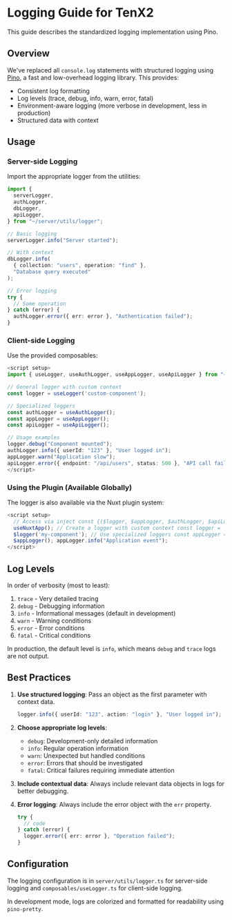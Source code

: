 # Logging Guide for TenX2

This guide describes the standardized logging implementation using Pino.

## Overview

We've replaced all `console.log` statements with structured logging using [Pino](https://github.com/pinojs/pino), a fast and low-overhead logging library. This provides:

- Consistent log formatting
- Log levels (trace, debug, info, warn, error, fatal)
- Environment-aware logging (more verbose in development, less in production)
- Structured data with context

## Usage

### Server-side Logging

Import the appropriate logger from the utilities:

```typescript
import {
  serverLogger,
  authLogger,
  dbLogger,
  apiLogger,
} from "~/server/utils/logger";

// Basic logging
serverLogger.info("Server started");

// With context
dbLogger.info(
  { collection: "users", operation: "find" },
  "Database query executed"
);

// Error logging
try {
  // Some operation
} catch (error) {
  authLogger.error({ err: error }, "Authentication failed");
}
```

### Client-side Logging

Use the provided composables:

```typescript
<script setup>
import { useLogger, useAuthLogger, useAppLogger, useApiLogger } from "~/composables/useLogger";

// General logger with custom context
const logger = useLogger('custom-component');

// Specialized loggers
const authLogger = useAuthLogger();
const appLogger = useAppLogger();
const apiLogger = useApiLogger();

// Usage examples
logger.debug("Component mounted");
authLogger.info({ userId: "123" }, "User logged in");
appLogger.warn("Application slow");
apiLogger.error({ endpoint: "/api/users", status: 500 }, "API call failed");
</script>
```

### Using the Plugin (Available Globally)

The logger is also available via the Nuxt plugin system:

```typescript
<script setup>
  // Access via inject const {($logger, $appLogger, $authLogger, $apiLogger)} =
  useNuxtApp(); // Create a logger with custom context const logger =
  $logger('my-component'); // Use specialized loggers const appLogger =
  $appLogger(); appLogger.info("Application event");
</script>
```

## Log Levels

In order of verbosity (most to least):

1. `trace` - Very detailed tracing
2. `debug` - Debugging information
3. `info` - Informational messages (default in development)
4. `warn` - Warning conditions
5. `error` - Error conditions
6. `fatal` - Critical conditions

In production, the default level is `info`, which means `debug` and `trace` logs are not output.

## Best Practices

1. **Use structured logging**: Pass an object as the first parameter with context data.

   ```typescript
   logger.info({ userId: "123", action: "login" }, "User logged in");
   ```

2. **Choose appropriate log levels**:

   - `debug`: Development-only detailed information
   - `info`: Regular operation information
   - `warn`: Unexpected but handled conditions
   - `error`: Errors that should be investigated
   - `fatal`: Critical failures requiring immediate attention

3. **Include contextual data**: Always include relevant data objects in logs for better debugging.

4. **Error logging**: Always include the error object with the `err` property.
   ```typescript
   try {
     // code
   } catch (error) {
     logger.error({ err: error }, "Operation failed");
   }
   ```

## Configuration

The logging configuration is in `server/utils/logger.ts` for server-side logging and `composables/useLogger.ts` for client-side logging.

In development mode, logs are colorized and formatted for readability using `pino-pretty`.
